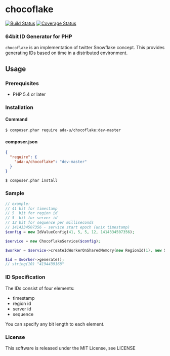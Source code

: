 # chocoflake

[![Build Status](https://travis-ci.org/ada-u/chocoflake.svg?branch=master)](https://travis-ci.org/ada-u/chocoflake)
[![Coverage Status](https://img.shields.io/coveralls/ada-u/chocoflake.svg)](https://coveralls.io/r/ada-u/chocoflake?branch=master)

### 64bit ID Generator for PHP

`chocoflake` is an implementation of twitter Snowflake concept. This provides generating IDs based on time in a distributed environment.

## Usage

### Prerequisites

 - PHP 5.4 or later

### Installation

#### Command

```sh
$ composer.phar require ada-u/chocoflake:dev-master
```

#### composer.json

```json
{
  "require": {
    "ada-u/chocoflake": "dev-master"
  }
}
```

```sh
$ composer.phar install
```

### Sample

```php
// example:
// 41 bit for timestamp
// 5  bit for region id
// 5  bit for server id
// 12 bit for sequence per milliseconds
// 1414334507356 - service start epoch (unix timestamp)
$config = new IdValueConfig(41, 5, 5, 12, 1414334507356);

$service = new ChocoflakeService($config);

$worker = $service->createIdWorkerOnSharedMemory(new RegionId(1), new ServerId(1));

$id = $worker->generate();
// string(10) "4194439168"
```

### ID Specification

The IDs consist of four elements:

 - timestamp
 - region id
 - server id
 - sequence

You can specify any bit length to each element.



### License
This software is released under the MIT License, see LICENSE
